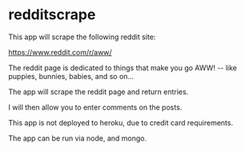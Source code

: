 # redditscrape 

This app will scrape the following reddit site:

https://www.reddit.com/r/aww/

The reddit page is dedicated to things that make you go AWW! 
-- like puppies, bunnies, babies, and so on...

The app will scrape the reddit page and return entries.

I will then allow you to enter comments on the posts.  

This app is not deployed to heroku, due to credit card requirements.

The app can be run via node, and mongo.  
